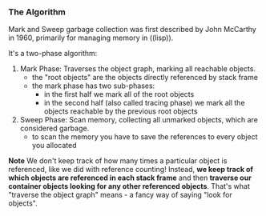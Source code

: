 ### The Algorithm
Mark and Sweep garbage collection was first described by John McCarthy in 1960, primarily for managing memory in ((lisp)).

It's a two-phase algorithm:
1. Mark Phase: Traverses the object graph, marking all reachable objects.
    - the "root objects" are the objects directly referenced by stack frame
    - the mark phase has two sub-phases:
        - in the first half we mark all of the root objects
        - in the second half (also called tracing phase) we mark all the objects reachable by the previous root objects
2. Sweep Phase: Scan memory, collecting all unmarked objects, which are considered garbage.
    - to scan the memory you have to save the references to every object you allocated

**Note** We don't keep track of how many times a particular object is referenced, like we did with reference counting! Instead, **we keep track of which objects are referenced in each stack frame** and then **traverse our container objects looking for any other referenced objects**. That's what "traverse the object graph" means - a fancy way of saying "look for objects".